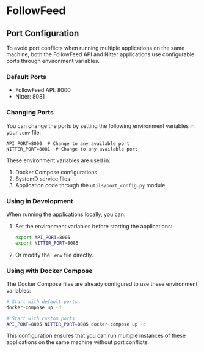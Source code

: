 # FollowFeed

## Port Configuration

To avoid port conflicts when running multiple applications on the same machine, both the FollowFeed API and Nitter applications use configurable ports through environment variables.

### Default Ports
- FollowFeed API: 8000
- Nitter: 8081

### Changing Ports

You can change the ports by setting the following environment variables in your `.env` file:

```
API_PORT=8000  # Change to any available port
NITTER_PORT=8081  # Change to any available port
```

These environment variables are used in:
1. Docker Compose configurations
2. SystemD service files
3. Application code through the `utils/port_config.py` module

### Using in Development

When running the applications locally, you can:

1. Set the environment variables before starting the applications:
   ```bash
   export API_PORT=8005
   export NITTER_PORT=8085
   ```

2. Or modify the `.env` file directly.

### Using with Docker Compose

The Docker Compose files are already configured to use these environment variables:

```bash
# Start with default ports
docker-compose up -d

# Start with custom ports
API_PORT=8005 NITTER_PORT=8085 docker-compose up -d
```

This configuration ensures that you can run multiple instances of these applications on the same machine without port conflicts. 